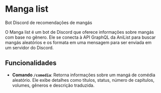 # Manga list
Bot Discord de recomendações de mangás

O Manga list é um bot de Discord que oferece informações sobre mangás com base no gênero. Ele se conecta à API GraphQL da AniList para buscar mangás aleatórios e os formata em uma mensagem para ser enviada em um servidor do Discord.

## Funcionalidades

- **Comando `/comedia`**: Retorna informações sobre um mangá de comédia aleatório. Ele exibe detalhes como títulos, status, número de capítulos, volumes, gêneros e descrição traduzida.

